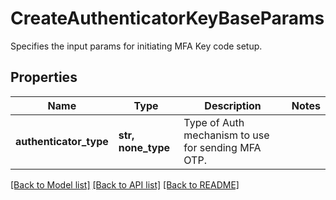 # CreateAuthenticatorKeyBaseParams

Specifies the input params for initiating MFA Key code setup.

## Properties
Name | Type | Description | Notes
------------ | ------------- | ------------- | -------------
**authenticator_type** | **str, none_type** | Type of Auth mechanism to use for sending MFA OTP. | 

[[Back to Model list]](../README.md#documentation-for-models) [[Back to API list]](../README.md#documentation-for-api-endpoints) [[Back to README]](../README.md)


